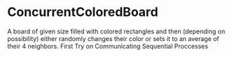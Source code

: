 # ConcurrentColoredBoard
A board of given size filled with colored rectangles and then (depending on possibility) either randomly changes their color or sets it to an average of their 4 neighbors. First Try on Communicating Sequential Proccesses
